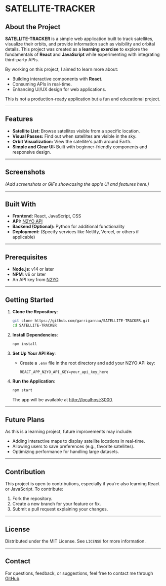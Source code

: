 # SATELLITE-TRACKER

## About the Project

**SATELLITE-TRACKER** is a simple web application built to track satellites, visualize their orbits, and provide information such as visibility and orbital details. This project was created as a **learning exercise** to explore the fundamentals of **React** and **JavaScript** while experimenting with integrating third-party APIs.

By working on this project, I aimed to learn more about:

- Building interactive components with **React**.
- Consuming APIs in real-time.
- Enhancing UI/UX design for web applications.

This is not a production-ready application but a fun and educational project.

---

## Features

- **Satellite List:** Browse satellites visible from a specific location.
- **Visual Passes:** Find out when satellites are visible in the sky.
- **Orbit Visualization:** View the satellite's path around Earth.
- **Simple and Clear UI:** Built with beginner-friendly components and responsive design.

---

## Screenshots

*(Add screenshots or GIFs showcasing the app's UI and features here.)*

---

## Built With

- **Frontend:** React, JavaScript, CSS
- **API:** [N2YO API](https://www.n2yo.com/)
- **Backend (Optional):** Python for additional functionality
- **Deployment:** (Specify services like Netlify, Vercel, or others if applicable)

---

## Prerequisites

- **Node.js**: v14 or later
- **NPM**: v6 or later
- An API key from [N2YO](https://www.n2yo.com/).

---

## Getting Started

1. **Clone the Repository**:

   ```bash
   git clone https://github.com/garrigarnau/SATELLITE-TRACKER.git
   cd SATELLITE-TRACKER
   ```

2. **Install Dependencies**:

   ```bash
   npm install
   ```

3. **Set Up Your API Key**:
   - Create a `.env` file in the root directory and add your N2YO API key:
     ```
     REACT_APP_N2YO_API_KEY=your_api_key_here
     ```

4. **Run the Application**:

   ```bash
   npm start
   ```

   The app will be available at [http://localhost:3000](http://localhost:3000).

---

## Future Plans

As this is a learning project, future improvements may include:

- Adding interactive maps to display satellite locations in real-time.
- Allowing users to save preferences (e.g., favorite satellites).
- Optimizing performance for handling large datasets.

---

## Contribution

This project is open to contributions, especially if you’re also learning React or JavaScript. To contribute:

1. Fork the repository.
2. Create a new branch for your feature or fix.
3. Submit a pull request explaining your changes.

---

## License

Distributed under the MIT License. See `LICENSE` for more information.

---

## Contact

For questions, feedback, or suggestions, feel free to contact me through [GitHub](https://github.com/garrigarnau).
